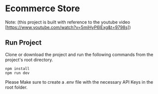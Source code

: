 # Ecommerce Store 

Note: (this project is built with reference to the youtube video [https://www.youtube.com/watch?v=5miHyP6lExg&t=9798s])

## Run Project
Clone or download the project and run the following commands from the project's root directory.
```
npm install
npm run dev
```

Please Make sure to create a .env file with the necessary API Keys in the root folder.
